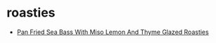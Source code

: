 # roasties

 * [Pan Fried Sea Bass With Miso Lemon And Thyme Glazed Roasties](../../index/p/pan-fried-sea-bass-with-miso-lemon-and-thyme-glazed-roasties.json)
